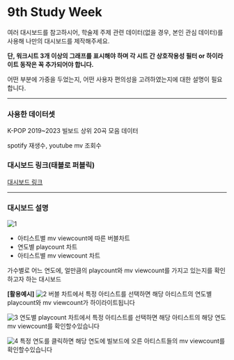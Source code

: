 # 9th Study Week

여러 대시보드를 참고하시어, 학술제 주제 관련 데이터(없을 경우, 본인 관심 데이터)를 사용해 나만의 대시보드를 제작해주세요.

**단, 워크시트 3개 이상의 그래프를 표시해야 하며 각 시트 간 상호작용성 필터 or 하이라이트 동작은 꼭 추가되어야 합니다.**

어떤 부분에 가중을 두었는지, 어떤 사용자 편의성을 고려하였는지에 대한 설명이 필요합니다.

---

### 사용한 데이터셋
K-POP 2019~2023 빌보드 상위 20곡 모음 데이터

spotify 재생수, youtube mv 조회수

### 대시보드 링크(태블로 퍼블릭)
[대시보드 링크](https://public.tableau.com/app/profile/oh.songmi/viz/DArt-B_tableau_work/1?publish=yes)

---
### 대시보드 설명

![1](./images/study8/스크린샷%202024-11-28%20오후%206.20.29.png)

- 아티스트별 mv viewcount에 따른 버블차트
- 연도별 playcount 차트
- 아티스트별 mv viewcount 차트 

가수별로 어느 연도에, 얼만큼의 playcount와 mv viewcount를 가지고 있는지를 확인하고자 하는 대시보드


**[활용예시]**
![2](./images/study8/스크린샷%202024-11-28%20오후%206.20.43.png)
버블 차트에서 특정 아티스트를 선택하면 해당 아티스트의 연도별 playcount와 mv viewcount가 하이라이트됩니다

![3](./images/study8/스크린샷%202024-11-28%20오후%206.20.56.png)
연도별 playcount 차트에서 특정 아티스트를 선택하면 해당 아티스트의 해당 연도 mv viewcount를 확인할수있습니다

![4](./images/study8/스크린샷%202024-11-28%20오후%206.21.09.png)
특정 연도를 클릭하면 해당 연도에 빌보드에 오른 아티스트들의 mv viewcount를 확인할수있습니다